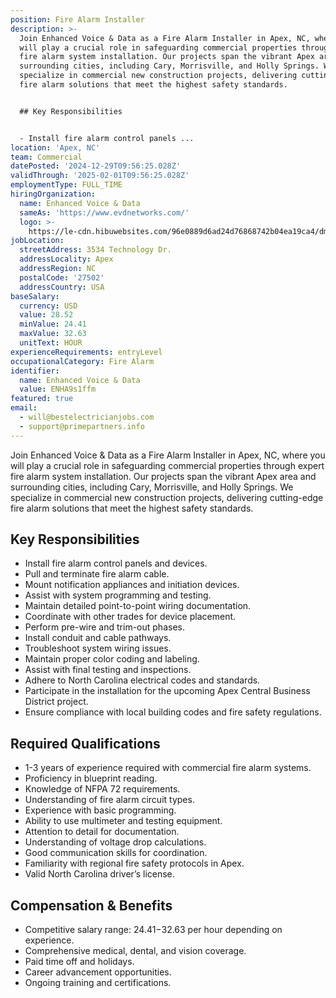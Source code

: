 ```yaml
---
position: Fire Alarm Installer
description: >-
  Join Enhanced Voice & Data as a Fire Alarm Installer in Apex, NC, where you
  will play a crucial role in safeguarding commercial properties through expert
  fire alarm system installation. Our projects span the vibrant Apex area and
  surrounding cities, including Cary, Morrisville, and Holly Springs. We
  specialize in commercial new construction projects, delivering cutting-edge
  fire alarm solutions that meet the highest safety standards.


  ## Key Responsibilities


  - Install fire alarm control panels ...
location: 'Apex, NC'
team: Commercial
datePosted: '2024-12-29T09:56:25.028Z'
validThrough: '2025-02-01T09:56:25.028Z'
employmentType: FULL_TIME
hiringOrganization:
  name: Enhanced Voice & Data
  sameAs: 'https://www.evdnetworks.com/'
  logo: >-
    https://le-cdn.hibuwebsites.com/96e0889d6ad24d76868742b04ea19ca4/dms3rep/multi/opt/enhanced-voice-and-data-networks-logo-530w.jpg
jobLocation:
  streetAddress: 3534 Technology Dr.
  addressLocality: Apex
  addressRegion: NC
  postalCode: '27502'
  addressCountry: USA
baseSalary:
  currency: USD
  value: 28.52
  minValue: 24.41
  maxValue: 32.63
  unitText: HOUR
experienceRequirements: entryLevel
occupationalCategory: Fire Alarm
identifier:
  name: Enhanced Voice & Data
  value: ENHA9s1ffm
featured: true
email:
  - will@bestelectricianjobs.com
  - support@primepartners.info
---
```




Join Enhanced Voice & Data as a Fire Alarm Installer in Apex, NC, where you will play a crucial role in safeguarding commercial properties through expert fire alarm system installation. Our projects span the vibrant Apex area and surrounding cities, including Cary, Morrisville, and Holly Springs. We specialize in commercial new construction projects, delivering cutting-edge fire alarm solutions that meet the highest safety standards.

## Key Responsibilities

- Install fire alarm control panels and devices.
- Pull and terminate fire alarm cable.
- Mount notification appliances and initiation devices.
- Assist with system programming and testing.
- Maintain detailed point-to-point wiring documentation.
- Coordinate with other trades for device placement.
- Perform pre-wire and trim-out phases.
- Install conduit and cable pathways.
- Troubleshoot system wiring issues.
- Maintain proper color coding and labeling.
- Assist with final testing and inspections.
- Adhere to North Carolina electrical codes and standards.
- Participate in the installation for the upcoming Apex Central Business District project.
- Ensure compliance with local building codes and fire safety regulations.

## Required Qualifications

- 1-3 years of experience required with commercial fire alarm systems.
- Proficiency in blueprint reading.
- Knowledge of NFPA 72 requirements.
- Understanding of fire alarm circuit types.
- Experience with basic programming.
- Ability to use multimeter and testing equipment.
- Attention to detail for documentation.
- Understanding of voltage drop calculations.
- Good communication skills for coordination.
- Familiarity with regional fire safety protocols in Apex.
- Valid North Carolina driver’s license.

## Compensation & Benefits

- Competitive salary range: $24.41-$32.63 per hour depending on experience.
- Comprehensive medical, dental, and vision coverage.
- Paid time off and holidays.
- Career advancement opportunities.
- Ongoing training and certifications.
